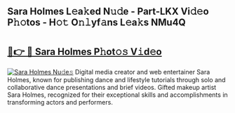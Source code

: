 ## Sara Holmes L𝚎a𝚔ed N𝚞𝚍e - Part-LKX Vi𝚍𝚎o P𝚑𝚘tos - H𝚘𝚝 O𝚗𝚕yf𝚊ns L𝚎a𝚔s NMu4Q

# <h2><a href="http://kf196do.oniu.top/?m=Sara+Holmes">🔗👉 🔴 Sara Holmes P𝚑ot𝚘𝚜 V𝚒d𝚎o</a></h2>

[![Sara Holmes Nu𝚍e𝚜](https://i.imgur.com/0qMVB7G.gif)](http://kf196do.oniu.top/?m=Sara+Holmes)
Digital media creator and web entertainer Sara Holmes, known for publishing dance and lifestyle tutorials through solo and collaborative dance presentations and brief videos. Gifted makeup artist Sara Holmes, recognized for their exceptional skills and accomplishments in transforming actors and performers.  
